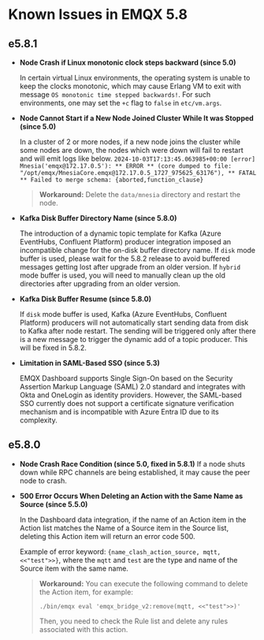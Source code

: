 # Known Issues in EMQX 5.8

## e5.8.1

- **Node Crash if Linux monotonic clock steps backward (since 5.0)**

  In certain virtual Linux environments, the operating system is unable to keep the clocks monotonic,
  which may cause Erlang VM to exit with message `OS monotonic time stepped backwards!`.
  For such environments, one may set the `+c` flag to `false` in `etc/vm.args`.

- **Node Cannot Start if a New Node Joined Cluster While It was Stopped (since 5.0)**

  In a cluster of 2 or more nodes, if a new node joins the cluster while some nodes are down, the nodes which were down will fail to restart and will emit logs like below.
  `2024-10-03T17:13:45.063985+00:00 [error] Mnesia('emqx@172.17.0.5'): ** ERROR ** (core dumped to file: "/opt/emqx/MnesiaCore.emqx@172.17.0.5_1727_975625_63176"), ** FATAL ** Failed to merge schema: {aborted,function_clause}`

  > **Workaround:**
  > Delete the `data/mnesia` directory and restart the node.

  <!-- https://emqx.atlassian.net/browse/EMQX-12290 -->

- **Kafka Disk Buffer Directory Name (since 5.8.0)**

  The introduction of a dynamic topic template for Kafka (Azure EventHubs, Confluent Platform) producer integration imposed an incompatible change for the on-disk buffer directory name.
  If `disk` mode buffer is used, please wait for the 5.8.2 release to avoid buffered messages getting lost after upgrade from an older version.
  If `hybrid` mode buffer is used, you will need to manually clean up the old directories after upgrading from an older version.

  <!-- https://emqx.atlassian.net/browse/EMQX-13248 -->

- **Kafka Disk Buffer Resume (since 5.8.0)**

  If `disk` mode buffer is used, Kafka (Azure EventHubs, Confluent Platform) producers will not automatically start sending data from disk to Kafka after node restart. The sending will be triggered only after there is a new message to trigger the dynamic add of a topic producer.
  This will be fixed in 5.8.2.

  <!-- https://emqx.atlassian.net/browse/EMQX-13242 -->

- **Limitation in SAML-Based SSO (since 5.3)**

  EMQX Dashboard supports Single Sign-On based on the Security Assertion Markup Language (SAML) 2.0 standard and integrates with Okta and OneLogin as identity providers. However, the SAML-based SSO currently does not support a certificate signature verification mechanism and is incompatible with Azure Entra ID due to its complexity.

## e5.8.0

- **Node Crash Race Condition (since 5.0, fixed in 5.8.1)**
  If a node shuts down while RPC channels are being established, it may cause the peer node to crash.

- **500 Error Occurs When Deleting an Action with the Same Name as Source (since 5.5.0)**

  In the Dashboard data integration, if the name of an Action item in the Action list matches the Name of a Source item in the Source list, deleting this Action item will return an error code 500.

  Example of error keyword: `{name_clash_action_source, mqtt, <<"test">>}`, where the `mqtt` and `test` are the type and name of the Source item with the same name.

  >**Workaround:** You can execute the following command to delete the Action item, for example:
  >
  >```
  >./bin/emqx eval 'emqx_bridge_v2:remove(mqtt, <<"test">>)'
  >```
  >Then, you need to check the Rule list and delete any rules associated with this action.
